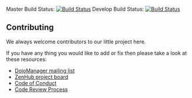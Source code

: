 Master Build Status: [![Build Status](https://travis-ci.org/i-am-dev/DojoManager.svg?branch=master)](https://travis-ci.org/i-am-dev/DojoManager)
Develop Build Status: [![Build Status](https://travis-ci.org/i-am-dev/DojoManager.svg?branch=develop)](https://travis-ci.org/i-am-dev/DojoManager)

## Contributing
We always welcome contributors to our little project here.

If you have any thing you would like to add or fix then please take a look at these resources:
* [DojoManager mailing list](https://groups.google.com/forum/#!forum/dojomanager)
* [ZenHub project board](https://github.com/Buzzcube/DojoManager#boards?repos=91454773)
* [Code of Conduct](https://github.com/Buzzcube/DojoManager/blob/master/CODEOFCONDUCT.md)
* [Code Review Process](https://github.com/Buzzcube/DojoManager/blob/master/CODEREVIEW.md)